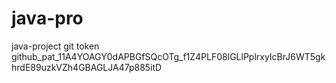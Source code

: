 # java-pro
java-project
git token   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
